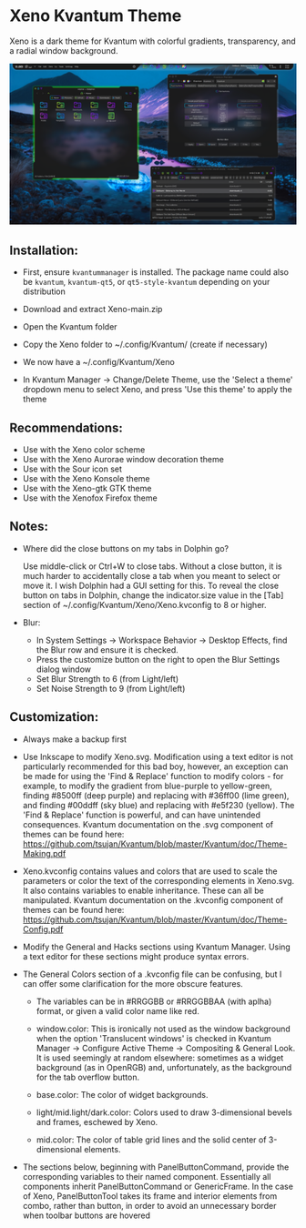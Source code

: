 # Xeno Kvantum Theme

Xeno is a dark theme for Kvantum with colorful gradients, transparency, and a radial window background.

![screenshot of Xeno Kvantum theme](screenshots/screenshot_1.png)

## Installation:

- First, ensure `kvantummanager` is installed. The package name could also be `kvantum`, `kvantum-qt5`, or `qt5-style-kvantum` depending on your distribution

- Download and extract Xeno-main.zip
- Open the Kvantum folder
- Copy the Xeno folder to ~/.config/Kvantum/ (create if necessary)
- We now have a ~/.config/Kvantum/Xeno
- In Kvantum Manager -> Change/Delete Theme, use the 'Select a theme' dropdown menu to select Xeno, and press 'Use this theme' to apply the theme

## Recommendations:

- Use with the Xeno color scheme
- Use with the Xeno Aurorae window decoration theme
- Use with the Sour icon set
- Use with the Xeno Konsole theme
- Use with the Xeno-gtk GTK theme
- Use with the Xenofox Firefox theme

## Notes:

- Where did the close buttons on my tabs in Dolphin go?

    Use middle-click or Ctrl+W to close tabs. Without a close button, it is much harder to accidentally close a tab when you meant to select or move it. I wish Dolphin had a GUI setting for this. To reveal the close button on tabs in Dolphin, change the indicator.size value in the [Tab] section of ~/.config/Kvantum/Xeno/Xeno.kvconfig to 8 or higher.

- Blur:

    - In System Settings -> Workspace Behavior -> Desktop Effects, find the Blur row and ensure it is checked.
    - Press the customize button on the right to open the Blur Settings dialog window
    - Set Blur Strength to 6 (from Light/left)
    - Set Noise Strength to 9 (from Light/left)

## Customization:

- Always make a backup first

- Use Inkscape to modify Xeno.svg. Modification using a text editor is not particularly recommended for this bad boy, however, an exception can be made for using the 'Find & Replace' function to modify colors - for example, to modify the gradient from blue-purple to yellow-green, finding #8500ff (deep purple) and replacing with #36ff00 (lime green), and finding #00ddff (sky blue) and replacing with #e5f230 (yellow). The 'Find & Replace' function is powerful, and can have unintended consequences. Kvantum documentation on the .svg component of themes can be found here: https://github.com/tsujan/Kvantum/blob/master/Kvantum/doc/Theme-Making.pdf

- Xeno.kvconfig contains values and colors that are used to scale the parameters or color the text of the corresponding elements in Xeno.svg. It also contains variables to enable inheritance. These can all be manipulated. Kvantum documentation on the .kvconfig component of themes can be found here: https://github.com/tsujan/Kvantum/blob/master/Kvantum/doc/Theme-Config.pdf

- Modify the General and Hacks sections using Kvantum Manager. Using a text editor for these sections might produce syntax errors.

- The General Colors section of a .kvconfig file can be confusing, but I can offer some clarification for the more obscure features.

    - The variables can be in #RRGGBB or #RRGGBBAA (with aplha) format, or given a valid color name like red.

    - window.color: This is ironically not used as the window background when the option 'Translucent windows' is checked in Kvantum Manager -> Configure Active Theme -> Compositing & General Look. It is used seemingly at random elsewhere: sometimes as a widget background (as in OpenRGB) and, unfortunately, as the background for the tab overflow button.

    - base.color: The color of widget backgrounds.

    - light/mid.light/dark.color: Colors used to draw 3-dimensional bevels and frames, eschewed by Xeno.

    - mid.color: The color of table grid lines and the solid center of 3-dimensional elements.

- The sections below, beginning with PanelButtonCommand, provide the corresponding variables to their named component. Essentially all components inherit PanelButtonCommand or GenericFrame. In the case of Xeno, PanelButtonTool takes its frame and interior elements from combo, rather than button, in order to avoid an unnecessary border when toolbar buttons are hovered

